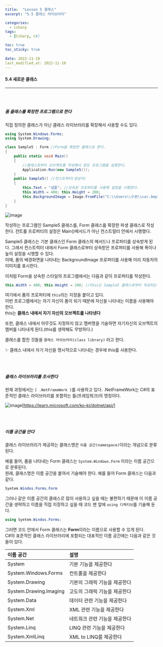 ```yaml
---
title:  "Lesson 5 클래스"
excerpt: "5.5 클래스 라이브러리"

categories:
  - csharp
tags:
  - [Csharp, C#]

toc: true
toc_sticky: true
 
date: 2022-11-10
last_modified_at: 2022-11-10
---
```


#### 5.4 새로운 클래스    
---
<br>
<br>

##### 폼 클래스를 확장한 프로그램으로 한다  

직접 정의한 클래스가 아닌 클래스 라이브러리를 확장해서 사용할 수도 있다.  

```cs
using System.Windows.Forms;
using System.Drawing;

class Sample5 : Form //Form을 확장한 클래스로 한다.
{
    public static void Main()
    {
        //클래스로부터 오브젝트를 작성해서 윈도 프로그램을 실행한다.
        Application.Run(new Sample5());
    }
    public Sample5() //컨스트럭터(생성자)
    {
        this.Text = "샘플"; //상속죈 프로퍼티를 사용해 설정을 시행한다.
        this.Width = 400; this.Height = 200;
        this.BackgroundImage = Image.FromFile("C:\\Users\\수완\\car.bmp");
    }
}
```

![image](https://user-images.githubusercontent.com/106606698/200963007-7da45a4f-1aff-4168-8868-8e54122a7d90.png)

작성하는 프로그램인 Sample5 클래스를, Form 클래스를 확장한 파생 클래스로 작성한다. 컨트롤 프로퍼티의 설정은 Main()메서드가 아닌 컨스트럴터 안에서 시행했다.  

Sample5 클래스는 기본 클래스인 Form 클래스의 메서드나 프로퍼티를 상속받게 된다. 그래서 컨스트럭터 내에서 Form 클래스로부터 상속받은 프로퍼티를 사용해 폭이나 높이 설정을 시행할 수 있다.  
이때, 폼의 배경화면을 나타내는 BackgroundImage 프로퍼티를 사용해 미리 자동차의 이미지를 표시한다.  

이처럼 Form을 상속한 스타일의 프로그램에서는 다음과 같이 프로퍼티를 작성한다.  

```cs
this.Width = 400; this.Height = 200; //this는 Sample5 클래스로부터 작성되는 오브젝트를 나타낸다.  
```

여기에서 폼의 프로퍼티에 `this`라는 지정을 붙이고 있다.  
이번 프로그램에서는 자기 자신이 폼이 되기 때문에 자신을 나타내는 이름을 사용해야 한다.  
this는 **클래스 내에서 자기 자신의 오브젝트를 나타낸다**  

또한, 클래스 내에서 아무것도 지정하지 않고 멤버명을 기술하면 자기자신의 오브젝트의 멤버를 나타내게 된다.(this를 생략해도 무방하다.)  

클래스를 합친 것들을 `클래스 라이브러리(class library)` 라고 한다.  

✨ 클래스 내에서 자기 자신을 명시적으로 나타내는 경우에 this를 사용한다.  

<br>
<br>

##### 클래스 라이브러리를 조사한다    

현재 과정에서는 `[ .NetFrameWork ]`를 사용하고 있다. .NetFrameWork는 C#의 표준적인 클래스 라이브러리를 포함하는 틀(프레임워크)의 명칭이다. 

![image](https://user-images.githubusercontent.com/106606698/200964711-8eb6002f-e3cf-4811-b210-00576b90a828.png)[https://learn.microsoft.com/ko-kr/dotnet/api/]

<br>
<br>

##### 이름 공간을 안다  

클래스 라이브러리가 제공하는 클래스명은 `이름 공간(namespace)`이라는 개념으로 분류된다.  

예를 들어, 폼을 나타내는 Form 클래스는 `System.Windows.Form` 이라는 이름 공간으로 분류된다.  
원래, 클래스명은 이름 공간을 붙여서 기술해야 한다. 예를 들어 Form 클래스는 다음과 같다.  

```cs
Syetem.Windos.Forms.Form
```

그러나 같은 이름 공간의 클래스르 많이 사용하고 싶을 때는 불편하기 때문에 이 이름 공간을 생략하고 이름을 직접 지정하고 싶을 때 코드 맨 앞에 `using 디렉티브`를 기술해 둔다.  

```cs
using Syetem.Windos.Forms;
```

그러면 코드 안에서 Form 클래스는 **Form**이라는 이름으로 사용할 수 있게 된다.  
C#의 표준적인 클래스 라이브러리에 포함되는 대표적인 이름 공간에는 다음과 같은 것들이 있다.  

| 이름 공간 | 설명 |    
|:---|:---|   
|System |기본 기능을 제공한다 |  
|System.Windows.Forms |컨트롤을 제공한다 |  
|System.Drawing |기본의 그래픽 기능을 제공한다 |  
|System.Drawing.Imaging |고도의 그래픽 기능을 제공한다 |  
|System.Data |데이터 관련 기능을 제공한다 |  
|System.Xml |XML 관련 기능을 제공한다 |  
|System.Net |네트워크 관련 기능을 제공한다 |  
|System.Linq |LINQ 관련 기능을 제공한다 |  
|System.XmlLinq |XML to LINQ를 제공한다 |  